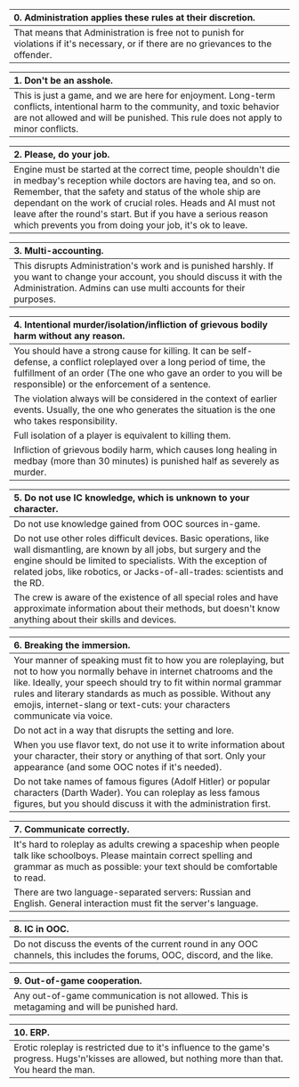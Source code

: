 |0. Administration applies these rules at their discretion.|
| :------------ |
|That means that Administration is free not to punish for violations if it's necessary, or if there are no grievances to the offender.|

|1.  Don't be an asshole.|
| :------------ |
|This is just a game, and we are here for enjoyment. Long-term conflicts, intentional harm to the community, and toxic behavior are not allowed and will be punished. This rule does not apply to minor conflicts.|

|2.  Please, do your job.|
| :------------ |
|Engine must be started at the correct time, people shouldn't die in medbay's reception while doctors are having tea, and so on. Remember, that the safety and status of the whole ship are dependant on the work of crucial roles. Heads and AI must not leave after the round's start. But if you have a serious reason which prevents you from doing your job, it's ok to leave.|

|3.  Multi-accounting.|
| :------------ |
|This disrupts Administration's work and is punished harshly. If you want to change your account, you should discuss it with the Administration. Admins can use multi accounts for their purposes.|

|4.  Intentional murder/isolation/infliction of grievous bodily harm without any reason.|
| :------------ |
|You should have a strong cause for killing. It can be self-defense, a conflict roleplayed over a long period of time, the fulfillment of an order (The one who gave an order to you will be responsible) or the enforcement of a sentence.|
|The violation always will be considered in the context of earlier events. Usually, the one who generates the situation is the one who takes responsibility.|
|Full isolation of a player is equivalent to killing them.|
|Infliction of grievous bodily harm, which causes long healing in medbay (more than 30 minutes) is punished half as severely as murder.|

|5. Do not use IC knowledge, which is unknown to your character.|
| :------------ |
|Do not use knowledge gained from OOC sources in-game.|
|Do not use other roles difficult devices. Basic operations, like wall dismantling, are known by all jobs, but surgery and the engine should be limited to specialists. With the exception of related jobs, like robotics, or Jacks-of-all-trades: scientists and the RD.|
|The crew is aware of the existence of all special roles and have approximate information about their methods, but doesn't know anything about their skills and devices.|

|6. Breaking the immersion.|
| :------------ |
|Your manner of speaking must fit to how you are roleplaying, but not to how you normally behave in internet chatrooms and the like. Ideally, your speech should try to fit within normal grammar rules and literary standards as much as possible. Without any emojis, internet-slang or text-cuts: your characters communicate via voice.|
|Do not act in a way that disrupts the setting and lore.
|When you use flavor text, do not use it to write information about your character, their story or anything of that sort. Only your appearance (and some OOC notes if it's needed).
|Do not take names of famous figures (Adolf Hitler) or popular characters (Darth Wader). You can roleplay as less famous figures, but you should discuss it with the administration first.|

|7. Communicate correctly.|
| :------------ |
|It's hard to roleplay as adults crewing a spaceship when people talk like schoolboys. Please maintain correct spelling and grammar as much as possible: your text should be comfortable to read.|
|There are two language-separated servers: Russian and English. General interaction must fit the server's language.

|8. IC in OOC.|
| :------------ |
Do not discuss the events of the current round in any OOC channels, this includes the forums, OOC, discord, and the like.|

|9. Out-of-game cooperation.
| :------------ |
|Any out-of-game  communication is not allowed. This is metagaming and will be punished hard.

|10. ERP.|
| :------------ |
|Erotic roleplay is restricted due to it's influence to the game's progress. Hugs'n'kisses are allowed, but nothing more than that. You heard the man.
